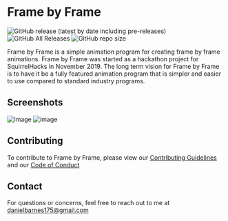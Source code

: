 # Frame by Frame

![GitHub release (latest by date including pre-releases)](https://img.shields.io/github/v/release/danielbarnes175/FrameByFrame?include_prereleases) ![GitHub All Releases](https://img.shields.io/github/downloads/danielbarnes175/FrameByFrame/total) ![GitHub repo size](https://img.shields.io/github/repo-size/danielbarnes175/FrameByFrame) 

Frame by Frame is a simple animation program for creating frame by frame animations. Frame by Frame was started as a hackathon project for SquirrelHacks in November 2019. The long term vision for Frame by Frame is to have it be a fully featured animation program that is simpler and easier to use compared to standard industry programs. 

## Screenshots
![image](https://github.com/user-attachments/assets/b4ac2cf6-e630-41d4-be59-7499cdfc28eb)
![image](https://github.com/user-attachments/assets/78562a66-cb08-46a2-8b76-bf0e0dcb36ec)



## Contributing

To contribute to Frame by Frame, please view our [Contributing Guidelines](CONTRIBUTING.md) and our [Code of Conduct](CODE_OF_CONDUCT.md)

## Contact

For questions or concerns, feel free to reach out to me at danielbarnes175@gmail.com
